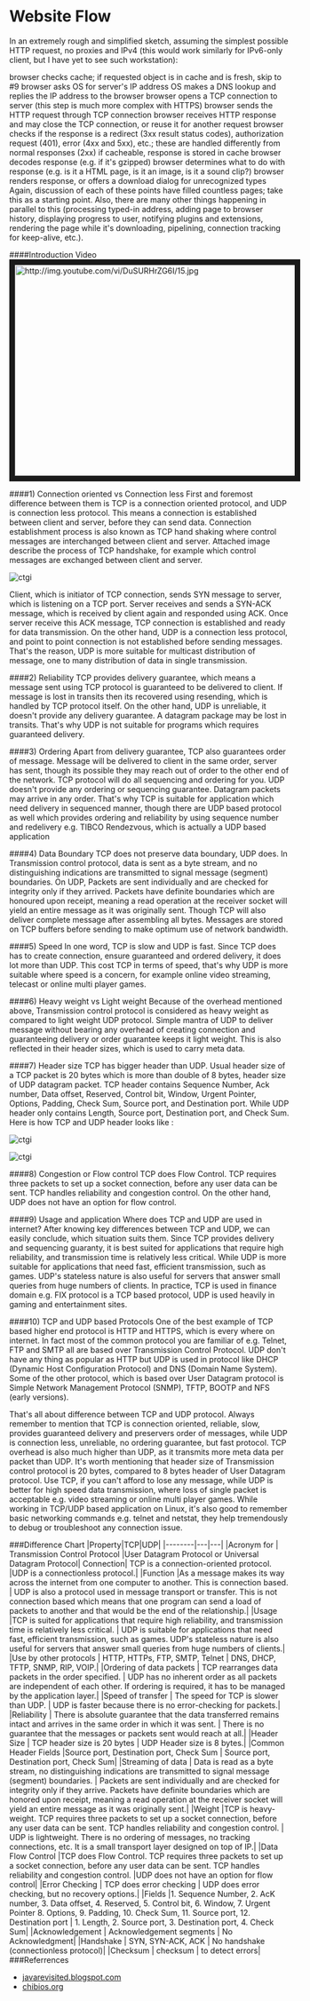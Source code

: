 Website Flow
============
In an extremely rough and simplified sketch, assuming the simplest possible HTTP request, no proxies and IPv4 (this would work similarly for IPv6-only client, but I have yet to see such workstation):

browser checks cache; if requested object is in cache and is fresh, skip to #9
browser asks OS for server's IP address
OS makes a DNS lookup and replies the IP address to the browser
browser opens a TCP connection to server (this step is much more complex with HTTPS)
browser sends the HTTP request through TCP connection
browser receives HTTP response and may close the TCP connection, or reuse it for another request
browser checks if the response is a redirect (3xx result status codes), authorization request (401), error (4xx and 5xx), etc.; these are handled differently from normal responses (2xx)
if cacheable, response is stored in cache
browser decodes response (e.g. if it's gzipped)
browser determines what to do with response (e.g. is it a HTML page, is it an image, is it a sound clip?)
browser renders response, or offers a download dialog for unrecognized types
Again, discussion of each of these points have filled countless pages; take this as a starting point. Also, there are many other things happening in parallel to this (processing typed-in address, adding page to browser history, displaying progress to user, notifying plugins and extensions, rendering the page while it's downloading, pipelining, connection tracking for keep-alive, etc.).



####Introduction Video
<a href="http://www.youtube.com/watch?feature=player_embedded&v=DuSURHrZG6I
" target="_blank"><img src="http://img.youtube.com/vi/DuSURHrZG6I/0.jpg" 
alt="http://img.youtube.com/vi/DuSURHrZG6I/15.jpg" width="540" height="380" border="10" /></a>

####1) Connection oriented vs Connection less
First and foremost difference between them is TCP is a connection oriented protocol, and UDP is connection less protocol. This means  a connection is established between client and server, before they can send data. Connection establishment process is also known as TCP hand shaking where control messages are interchanged between client and server. Attached image describe the process of TCP handshake, for example which control messages are exchanged between client and server. 

![ctgi](https://github.com/dineshappavoo/ctgi/blob/master/src/com/ctgi/images/TCP-Handshake-Message-Diagram.jpg "TCp connection")

Client, which is initiator of TCP connection, sends SYN message to server, which is listening on a TCP port. Server receives and sends a SYN-ACK message, which is received by client again and responded using ACK. Once server receive this ACK message,  TCP connection is established and ready for data transmission. On the other hand, UDP is a connection less protocol, and point to point connection is not established before sending messages. That's the reason, UDP is more suitable for multicast distribution of message, one to many distribution of data in single transmission.

####2) Reliability
TCP provides delivery guarantee, which means a message sent using TCP protocol is guaranteed to be delivered to client. If message is lost in transits then its recovered using resending, which is handled by TCP protocol itself. On the other hand, UDP is unreliable, it doesn't provide any delivery guarantee. A datagram package may be lost in transits. That's why UDP is not suitable for programs which requires guaranteed delivery.

####3) Ordering
Apart from delivery guarantee, TCP also guarantees order of message. Message will be delivered to client in the same order, server has sent, though its possible they may reach out of order to the other end of the network. TCP protocol will do all sequencing and ordering for you. UDP doesn't provide any ordering or sequencing guarantee. Datagram packets may arrive in any order. That's why TCP is suitable for application which need delivery in sequenced manner, though there are UDP based protocol as well which provides ordering and reliability by using sequence number and redelivery e.g. TIBCO Rendezvous, which is actually a UDP based application

####4) Data Boundary
TCP does not preserve data boundary, UDP does. In Transmission control protocol, data is sent as a byte stream, and no distinguishing indications are transmitted to signal message (segment) boundaries. On UDP, Packets are sent individually and are checked for integrity only if they arrived. Packets have definite boundaries which are honoured upon receipt, meaning a read operation at the receiver socket will yield an entire message as it was originally sent. Though TCP will also deliver complete message after assembling all bytes. Messages are stored on TCP buffers before sending to make optimum use of network bandwidth.

####5) Speed
In one word, TCP is slow and UDP is fast. Since TCP does has to create connection, ensure guaranteed and ordered delivery, it does lot more than UDP. This cost TCP in terms of speed, that's why UDP is more suitable where speed is a concern, for example online video streaming, telecast or online multi player games.

####6) Heavy weight vs Light weight
Because of the overhead mentioned above, Transmission control protocol is considered as heavy weight as compared to light weight UDP protocol. Simple mantra of UDP to deliver message without bearing any overhead of creating connection and guaranteeing delivery or order guarantee keeps it light weight. This is also reflected in their header sizes, which is used to carry meta data.

####7) Header size
TCP has bigger header than UDP. Usual header size of a TCP packet is 20 bytes which is more than double of 8 bytes, header size of UDP datagram packet. TCP header contains Sequence Number, Ack number, Data offset, Reserved, Control bit, Window, Urgent Pointer, Options, Padding, Check Sum, Source port, and Destination port. While UDP header only contains Length, Source port, Destination port, and Check Sum. Here is how TCP and UDP header looks like :

![ctgi](https://github.com/dineshappavoo/ctgi/blob/master/src/com/ctgi/images/TCP-Packet-Format-Diagram.gif "TCp connection")

![ctgi](https://github.com/dineshappavoo/ctgi/blob/master/src/com/ctgi/images/UDP-Packet-format.jpg "TCp connection")

####8) Congestion or Flow control
TCP does Flow Control. TCP requires three packets to set up a socket connection, before any user data can be sent. TCP handles reliability and congestion control. On the other hand, UDP does not have an option for flow control.


####9) Usage and application
Where does TCP and UDP are used in internet? After knowing key differences between TCP and UDP, we can easily conclude, which situation suits them. Since TCP provides delivery and sequencing guaranty, it is best suited for applications that require high reliability, and transmission time is relatively less critical. While UDP is more suitable for applications that need fast, efficient transmission, such as games. UDP's stateless nature is also useful for servers that answer small queries from huge numbers of clients. In practice, TCP is used in finance domain e.g. FIX protocol is a TCP based protocol, UDP is used heavily in gaming and entertainment sites.


####10) TCP and UDP based Protocols
One of the best example of TCP based higher end protocol is HTTP and HTTPS, which is every where on internet. In fact most of the common protocol you are familiar of e.g. Telnet, FTP and SMTP all are based over Transmission Control Protocol. UDP don't have any thing as popular as HTTP but UDP is used in protocol like DHCP (Dynamic Host Configuration Protocol) and DNS (Domain Name System). Some of the other protocol, which is based over User Datagram protocol is Simple Network Management Protocol (SNMP), TFTP, BOOTP and NFS (early versions).


That's all about difference between TCP and UDP protocol. Always remember to mention that TCP is connection oriented, reliable, slow, provides guaranteed delivery and preservers order of messages, while UDP is connection less, unreliable, no ordering guarantee, but fast protocol. TCP overhead is also much higher than UDP, as it transmits more meta data per packet than UDP. It's worth mentioning that header size of Transmission control protocol is 20 bytes, compared to 8 bytes header of User Datagram protocol. Use TCP, if you can't afford to lose any message, while UDP is better for high speed data transmission, where loss of single packet is acceptable e.g. video streaming or online multi player games. While working in TCP/UDP based application on Linux, it's also good to remember basic networking commands e.g. telnet and netstat, they help tremendously to debug or troubleshoot any connection issue.

###Difference Chart
|Property|TCP|UDP|
|--------|---|---|
|Acronym for	|	Transmission Control Protocol	|User Datagram Protocol or Universal Datagram Protocol|
Connection|	TCP is a connection-oriented protocol.	|UDP is a connectionless protocol.|
|Function	|As a message makes its way across the internet from one computer to another. This is connection based.	|	UDP is also a protocol used in message transport or transfer. This is not connection based which means that one program can send a load of packets to another and that would be the end of the relationship.|
|Usage	|TCP is suited for applications that require high reliability, and transmission time is relatively less critical.	|	UDP is suitable for applications that need fast, efficient transmission, such as games. UDP's stateless nature is also useful for servers that answer small queries from huge numbers of clients.|
|Use by other protocols	|	HTTP, HTTPs, FTP, SMTP, Telnet	|	DNS, DHCP, TFTP, SNMP, RIP, VOIP.|
|Ordering of data packets	|	TCP rearranges data packets in the order specified.	|	UDP has no inherent order as all packets are independent of each other. If ordering is required, it has to be managed by the application layer.|
|Speed of transfer	|	The speed for TCP is slower than UDP.	|	UDP is faster because there is no error-checking for packets.|
|Reliability	|	There is absolute guarantee that the data transferred remains intact and arrives in the same order in which it was sent.	|	There is no guarantee that the messages or packets sent would reach at all.|
|Header Size	|	TCP header size is 20 bytes	|	UDP Header size is 8 bytes.|
|Common Header Fields	|Source port, Destination port, Check Sum	|	Source port, Destination port, Check Sum|
|Streaming of data	|	Data is read as a byte stream, no distinguishing indications are transmitted to signal message (segment) boundaries.	|	Packets are sent individually and are checked for integrity only if they arrive. 	Packets have definite boundaries which are honored upon receipt, meaning a read operation at the receiver socket will yield an entire message as it was originally sent.|
|Weight	|TCP is heavy-weight. TCP requires three packets to set up a socket connection, before any user data can be sent. TCP handles reliability and congestion control.	|	UDP is lightweight. There is no ordering of messages, no tracking connections, etc. It is a small transport layer designed on top of IP.|
|Data Flow Control	|TCP does Flow Control. TCP requires three packets to set up a socket connection, before any user data can be sent. TCP handles reliability and congestion control.	|UDP does not have an option for flow control|
|Error Checking	|	TCP does error checking	|	UDP does error checking, but no recovery options.|
|Fields	|1. Sequence Number, 2. AcK number, 3. Data offset, 4. Reserved, 5. Control bit, 6. Window, 7. Urgent Pointer 8. Options, 9. Padding, 10. Check Sum, 11. Source port, 12. Destination port	|	1. Length, 2. Source port, 3. Destination port, 4. Check Sum|
|Acknowledgement	|	Acknowledgement segments	|	No Acknowledgment|
|Handshake	|	SYN, SYN-ACK, ACK	|	No handshake (connectionless protocol)|
|Checksum	|	checksum	|	to detect errors|
###Referrences

* [javarevisited.blogspot.com](http://javarevisited.blogspot.com/2014/07/9-difference-between-tcp-and-udp-protocol.html)
* [chibios.org](http://www.chibios.org/dokuwiki/doku.php?id=chibios:articles:semaphores_mutexes)

